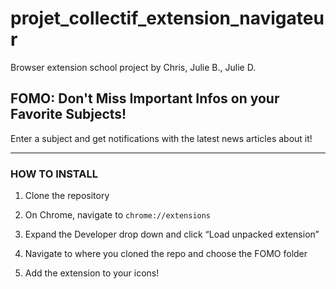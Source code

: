 # projet_collectif_extension_navigateur

Browser extension school project by Chris, Julie B., Julie D.

## FOMO: Don't Miss Important Infos on your Favorite Subjects!

Enter a subject and get notifications with the latest news articles about it!

---

### HOW TO INSTALL
 
 1. Clone the repository
 
 2. On Chrome, navigate to `chrome://extensions`
 
 3. Expand the Developer drop down and click “Load unpacked extension”
 
 4. Navigate to where you cloned the repo and choose the FOMO folder
 
 5. Add the extension to your icons!
